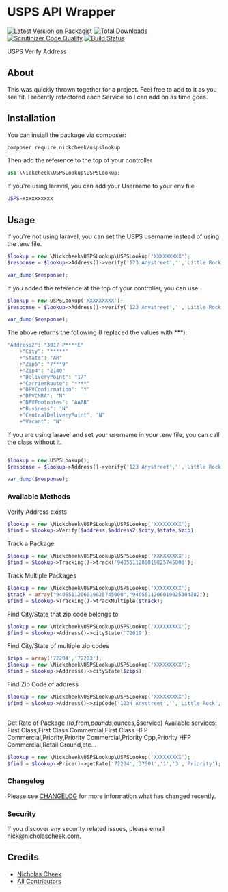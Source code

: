 # USPS API Wrapper

[![Latest Version on Packagist](https://img.shields.io/packagist/v/nickcheek/uspslookup.svg?style=flat-square)](https://packagist.org/packages/nickcheek/uspslookup)
[![Total Downloads](https://img.shields.io/packagist/dt/nickcheek/uspslookup.svg?style=flat-square)](https://packagist.org/packages/nickcheek/uspslookup)
[![Scrutinizer Code Quality](https://scrutinizer-ci.com/g/nickcheek/USPSLookup/badges/quality-score.png?b=master)](https://scrutinizer-ci.com/g/nickcheek/USPSLookup/?branch=master)
[![Build Status](https://scrutinizer-ci.com/g/nickcheek/USPSLookup/badges/build.png?b=master)](https://scrutinizer-ci.com/g/nickcheek/USPSLookup/build-status/master)

USPS Verify Address

## About

This was quickly thrown together for a project.  Feel free to add to it as you see fit.  I recently refactored each Service so I can add on as time goes. 

## Installation

You can install the package via composer:

```bash
composer require nickcheek/uspslookup

```

Then add the reference to the top of your controller
```php
use \Nickcheek\USPSLookup\USPSLookup;
```
If you're using laravel, you can add your Username to your env file



```bash
USPS=xxxxxxxxxx
```

## Usage
If you're not using laravel, you can set the USPS username instead of using the .env file.

``` php
$lookup = new \Nickcheek\USPSLookup\USPSLookup('XXXXXXXXX');
$response = $lookup->Address()->verify('123 Anystreet','','Little Rock','AR','72204');

var_dump($response);

```
If you added the reference at the top of your controller, you can use:

``` php
$lookup = new USPSLookup('XXXXXXXXX');
$response = $lookup->Address()->verify('123 Anystreet','','Little Rock','AR','72204');

var_dump($response);

```


The above returns the following (I replaced the values with ***):
``` php
"Address2": "3017 P****E"
    +"City": "*****"
    +"State": "AR"
    +"Zip5": "7***9"
    +"Zip4": "2140"
    +"DeliveryPoint": "17"
    +"CarrierRoute": "****"
    +"DPVConfirmation": "Y"
    +"DPVCMRA": "N"
    +"DPVFootnotes": "AABB"
    +"Business": "N"
    +"CentralDeliveryPoint": "N"
    +"Vacant": "N"
```
If you are using laravel and set your username in your .env file, you can call the class without it.

``` php

$lookup = new USPSLookup();
$response = $lookup->Address()->verify('123 Anystreet','','Little Rock','AR','72204');

var_dump($response);

```


### Available Methods
Verify Address exists

``` php
$lookup = new \Nickcheek\USPSLookup\USPSLookup('XXXXXXXXX');
$find = $lookup->Verify($address,$address2,$city,$state,$zip);

```


Track a Package

``` php
$lookup = new \Nickcheek\USPSLookup\USPSLookup('XXXXXXXXX');
$find = $lookup->Tracking()->track('9405511206019825745000');

```

Track Multiple Packages

``` php
$lookup = new \Nickcheek\USPSLookup\USPSLookup('XXXXXXXXX');
$track = array("9405511206019825745000","9405511206019825304382");
$find = $lookup->Tracking()->trackMultiple($track);

```

Find City/State that zip code belongs to

```php
$lookup = new \Nickcheek\USPSLookup\USPSLookup('XXXXXXXXX');
$find = $lookup->Address()->cityState('72019');

```

Find City/State of multiple zip codes

```php
$zips = array('72204','72203');
$lookup = new \Nickcheek\USPSLookup\USPSLookup('XXXXXXXXX');
$find = $lookup->Address()->cityState($zips);

```

Find Zip Code of address

```php 
$lookup = new \Nickcheek\USPSLookup\USPSLookup('XXXXXXXXX');
$find = $lookup->Address()->zipCode('1234 Anystreet','','Little Rock','AR');
	   
```
Get Rate of Package
($to,$from,$pounds,$ounces,$service)
Available services: 
First Class,First Class Commercial,First Class  HFP Commercial,Priority,Priority Commercial,Priority Cpp,Priority HFP Commercial,Retail Ground,etc...

```php
$lookup = new \Nickcheek\USPSLookup\USPSLookup('XXXXXXXXX');
$find = $lookup->Price()->getRate('72204','37501','1','3','Priority');

```

### Changelog

Please see [CHANGELOG](CHANGELOG.md) for more information what has changed recently.


### Security

If you discover any security related issues, please email nick@nicholascheek.com.

## Credits

- [Nicholas Cheek](https://github.com/nickcheek)
- [All Contributors](../../contributors)




